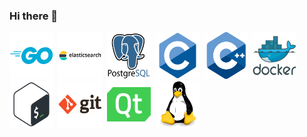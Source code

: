 ### Hi there 👋

<div>
  <img src="https://github.com/devicons/devicon/blob/master/icons/go/go-original-wordmark.svg" title="Go" **alt="Go" width="70" height="75"/>&nbsp;
    <img src="https://github.com/devicons/devicon/blob/master/icons/elasticsearch/elasticsearch-original-wordmark.svg" title="Elasticsearch" **alt="Elasticsearch" width="70" height="75"/>&nbsp;
  <img src="https://github.com/devicons/devicon/blob/master/icons/postgresql/postgresql-original-wordmark.svg" title="Postgresql"  alt="Postgresql" width="70" height="75"/>&nbsp;
      <img src="https://github.com/devicons/devicon/blob/master/icons/c/c-original.svg" title="C" **alt="C" width="70" height="75"/>&nbsp;
        <img src="https://github.com/devicons/devicon/blob/master/icons/cplusplus/cplusplus-original.svg" title="Cpp" **alt="Cpp" width="70" height="75"/>&nbsp;
        <img src="https://github.com/devicons/devicon/blob/master/icons/docker/docker-original-wordmark.svg" title="Docker" **alt="Docker" width="70" height="75"/>&nbsp;
        <img src="https://github.com/devicons/devicon/blob/master/icons/bash/bash-original.svg" title="Bash" **alt="Bash" width="70" height="75"/>&nbsp;
        <img src="https://github.com/devicons/devicon/blob/master/icons/git/git-original-wordmark.svg" title="Git" **alt="Git" width="70" height="75"/>&nbsp;
        <img src="https://github.com/devicons/devicon/blob/master/icons/qt/qt-original.svg" title="Qt" **alt="Qt" width="70" height="75"/>&nbsp;
  <img src="https://github.com/devicons/devicon/blob/master/icons/linux/linux-original.svg" title="Linux" **alt="Linux" width="70" height="75"/>&nbsp;
</div>
